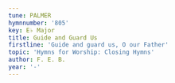 ```yaml
---
tune: PALMER
hymnnumber: '805'
key: E♭ Major
title: Guide and Guard Us
firstline: 'Guide and guard us, O our Father'
topic: 'Hymns for Worship: Closing Hymns'
author: F. E. B.
year: '-'
---
```

